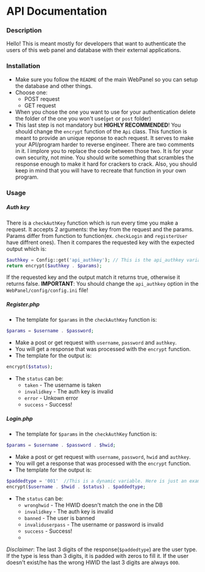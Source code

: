 # API Documentation
### Description
Hello! This is meant mostly for developers that want to authenticate the users of this web panel and database with their external applications.

### Installation
- Make sure you follow the `README` of the main WebPanel so you can setup the database and other things.
- Choose one:
  - POST request
  - GET request
- When you chose the one you want to use for your authentication delete the folder of the one you won't use(`get` or `post` folder)
- This last step is not mandatory but **HIGHLY RECOMMENDED**! You should change the `encrypt` function of the `Api` class. This function is meant to provide an unique reponse to each request. It serves to make your API/program harder to reverse engineer. There are two comments in it. I implore you to replace the code between those two. It is for your own security, not mine. You should write something that scrambles the response enough to make it hard for crackers to crack. Also, you should keep in mind that you will have to recreate that function in your own program.

### Usage
##### Auth key
There is a `checkAuthKey` function which is run every time you make a request. It accepts 2 arguments: the key from the request and the params. Params differ from function to function(ex. `checkLogin` and `registerUser` have diffrent ones). Then it compares the requested key with the expected output which is:
```php
$authkey = Config::get('api_authkey'); // This is the api_authkey variable in config.ini file
return encrypt($authkey . $params);
```
If the requested key and the output match it returns true, otherwise it returns false.
**IMPORTANT**: You should change the `api_authkey` option in the `WebPanel/config/config.ini` file!
##### Register.php
 - The template for `$params` in the `checkAuthKey` function is:
```php
$params = $username . $password;
```
 - Make a post or get request with `username`, `password` and `authkey`.
 - You will get a response that was processed with the `encrypt` function.
 - The template for the output is: 
```php
encrypt($status);
```
 - The `status` can be:
   - `taken` - The username is taken
   - `invalidkey` - The auth key is invalid
   - `error` - Unkown error
   - `success` - Success!

##### Login.php
 - The template for `$params` in the `checkAuthKey` function is:
```php
$params = $username . $password . $hwid;
```
 - Make a post or get request with `username`, `password`, `hwid` and `authkey`.
 - You will get a response that was processed with the `encrypt` function.
 - The template for the output is: 
```php
$paddedtype = '001'  //This is a dynamic variable. Here is just an example.
encrypt($username . $hwid . $status) . $paddedtype;
```
 - The `status` can be:
   - `wronghwid` - The HWID doesn't match the one in the DB
   - `invalidkey` - The auth key is invalid
   - `banned` - The user is banned
   - `invaliduserpass` - The username or password is invalid
   - `success` - Success!
   - 
*Disclaimer*: The last 3 digits of the response(`$paddedtype`) are the user type. If the type is less than 3 digits, it is padded with zeros to fill it. If the user doesn't exist/he has the wrong HWID the last 3 digits are always `000`.
